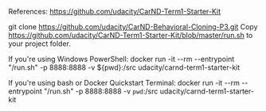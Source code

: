 References: https://github.com/udacity/CarND-Term1-Starter-Kit

git clone https://github.com/udacity/CarND-Behavioral-Cloning-P3.git
Copy https://github.com/udacity/CarND-Term1-Starter-Kit/blob/master/run.sh to your project folder.


If you're using Windows PowerShell:
docker run -it --rm --entrypoint "/run.sh" -p 8888:8888 -v ${pwd}:/src udacity/carnd-term1-starter-kit

If you're using bash or Docker Quickstart Terminal:
docker run -it --rm --entrypoint "/run.sh" -p 8888:8888 -v `pwd`:/src udacity/carnd-term1-starter-kit

